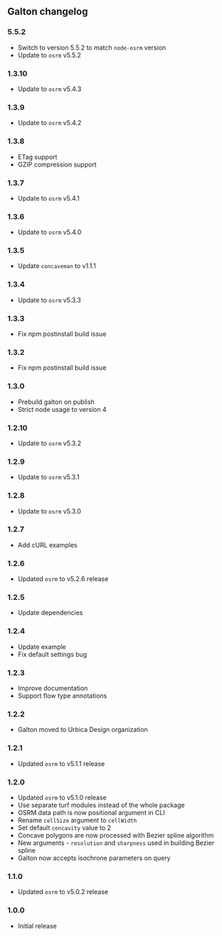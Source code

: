 ## Galton changelog

### 5.5.2

 - Switch to version 5.5.2 to match `node-osrm` version
 - Update to `osrm` v5.5.2

### 1.3.10

 - Update to `osrm` v5.4.3

### 1.3.9

 - Update to `osrm` v5.4.2

### 1.3.8

 - ETag support
 - GZIP compression support

### 1.3.7

 - Update to `osrm` v5.4.1

### 1.3.6

 - Update to `osrm` v5.4.0

### 1.3.5

 - Update `concaveman` to v1.1.1

### 1.3.4

 - Update to `osrm` v5.3.3

### 1.3.3

 - Fix npm postinstall build issue

### 1.3.2

 - Fix npm postinstall build issue

### 1.3.0

 - Prebuild galton on publish
 - Strict node usage to version 4

### 1.2.10

 - Update to `osrm` v5.3.2

### 1.2.9

 - Update to `osrm` v5.3.1

### 1.2.8

 - Update to `osrm` v5.3.0

### 1.2.7

 - Add cURL examples

### 1.2.6

 - Updated `osrm` to v5.2.6 release

### 1.2.5

 - Update dependencies

### 1.2.4

 - Update example
 - Fix default settings bug

### 1.2.3

 - Improve documentation
 - Support flow type annotations

### 1.2.2

 - Galton moved to Urbica Design organization

### 1.2.1

 - Updated `osrm` to v5.1.1 release

### 1.2.0

 - Updated `osrm` to v5.1.0 release
 - Use separate turf modules instead of the whole package
 - OSRM data path is now positional argument in CLI
 - Rename `cellSize` argument to `cellWidth`
 - Set default `concavity` value to 2
 - Concave polygons are now processed with Bezier spline algorithm
 - New arguments - `resolution` and `sharpness` used in building Bezier spline
 - Galton now accepts isochrone parameters on query

### 1.1.0

 - Updated `osrm` to v5.0.2 release

### 1.0.0

 - Initial release
